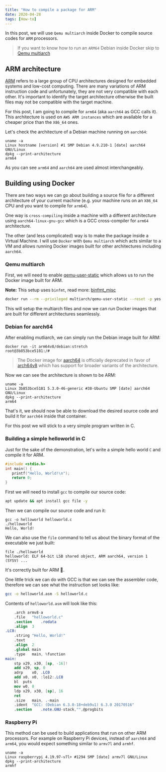 ```yaml
---
title: "How to compile a package for ARM"
date: 2020-04-28
tags: [How-to]
---
```


In this post, we will use `Qemu multiarch` inside Docker to compile source
codes for `ARM` processors.

> If you want to know how to run an `ARM64` Debian inside Docker skip to [Qemu
multiarch](#qemu-multiarch)

## ARM architecture

<a href="https://en.wikipedia.org/wiki/ARM_architecture" target="_blank">ARM</a>
refers to a large group of CPU architectures designed
for embedded systems and low-cost computing. There are many variations of ARM
instruction code and unfortunately, they are not very compatible with each
other.  It's important to identify the target architecture otherwise the
built files may not be compatible with the target machine.

For this post, I am going to compile for `arm64` (aka `aarch64` as GCC calls
it). This architecture is used on `AWS ARM instances` which are available for a
cheaper price than the `X86_64` ones.

Let's check the architecture of a Debian machine running on `aarch64`:

```bash{outputLines: 2,4}
uname -a
Linux hostname [version] #1 SMP Debian 4.9.210-1 [date] aarch64 GNU/Linux
dpkg --print-architecture
arm64
```

As you can see `arm64` and `aarch64` are used almost interchangeably.

## Building using Docker

There are two ways we can go about building a source file for a different
architecture of your current machine (e.g. your machine runs on an `X86_64` CPU
and you want to compile for `arm64`).

One way is `cross-compiling` inside a machine with a different architecture
using `aarch64-linux-gnu-gcc` which is a GCC cross-compiler for `arm64`
architecture.

The other (and less complicated) way is to make the package inside a Virtual
Machine. I will use `Docker` with `Qemu multiarch` which acts similar to a VM
and allows running Docker images built for other architectures including
`aarch64`.

### Qemu multiarch

First, we will need to enable
<a href="https://github.com/multiarch/qemu-user-static" target="_blank">qemu-user-static</a>
which allows us to run the Docker image built for ARM.

**Note:** This setup uses `binfmt`, read more:
<a href="https://en.wikipedia.org/wiki/Binfmt_misc" target="_blank">binfmt_misc</a>

```bash
docker run --rm --privileged multiarch/qemu-user-static --reset -p yes
```

This will setup the multiarch files and now we can run Docker images that are
built for different architectures seamlessly.

### Debian for aarch64

After enabling mutliarch, we can simply run the Debian image built for ARM:

```bash{outputLines: 2}
docker run -it arm64v8/debian:stretch
root@3b853bce5181:/#
```

> The Docker image for
<a href="https://hub.docker.com/r/aarch64/debian" target="_blank">aarch64</a>
is officially deprecated in favor of
<a href="https://hub.docker.com/r/arm64v8/debian/" target="_blank">arch64v8</a>
which has support for broader variants of the architecture.

Now we can see the architecture is shown to be ARM:

```bash{outputLines: 2,4}
uname -a
Linux 3b853bce5181 5.3.0-46-generic #38-Ubuntu SMP [date] aarch64 GNU/Linux
dpkg --print-architecture
arm64
```

That's it, we should now be able to download the desired source code and build
it for `aarch64` inside that container.

For this post we will stick to a very simple program written in C.

### Building a simple helloworld in C

Just for the sake of the demonstration, let's write a simple hello world `C` and
compile it for ARM.

```c:title=helloworld.c
#include <stdio.h>
int main() {
   printf("Hello, World!\n");
   return 0;
}
```

First we will need to install `gcc` to compile our source code:

```bash
apt update && apt install gcc file -y
```

Then we can compile our source code and run it:

```bash{outputLines: 3}
gcc -o helloworld helloworld.c
./helloworld
Hello, World!
```

We can also use the `file` command to tell us about the binary format of the
executable we just built:

```bash{outputLines: 2}
file ./helloworld
helloworld: ELF 64-bit LSB shared object, ARM aarch64, version 1 (SYSV) ...
```

It's correctly built for ARM :tada:.

One little trick we can do with GCC is that we can see the assembler code,
therefore we can see what the instruction set looks like:

```bash
gcc -o helloworld.asm -S helloworld.c
```

Contents of `helloworld.asm` will look like this:

```nasm
	.arch armv8-a
	.file	"helloworld.c"
	.section	.rodata
	.align	3
.LC0:
	.string	"Hello, World!"
	.text
	.align	2
	.global	main
	.type	main, %function
main:
	stp	x29, x30, [sp, -16]!
	add	x29, sp, 0
	adrp	x0, .LC0
	add	x0, x0, :lo12:.LC0
	bl	puts
	mov	w0, 0
	ldp	x29, x30, [sp], 16
	ret
	.size	main, .-main
	.ident	"GCC: (Debian 6.3.0-18+deb9u1) 6.3.0 20170516"
	.section	.note.GNU-stack,"",@progbits
```

### Raspberry Pi

This method can be used to build applications that run on other ARM processors.
For example on Raspberry Pi devices, instead of `aarch64` and `arm64`, you
would expect something similar to `armv7l` and `armhf`.

```bash{outputLines: 2,4}
uname -a
Linux raspberrypi 4.19.97-v7l+ #1294 SMP [date] armv7l GNU/Linux
dpkg --print-architecture
armhf
```
